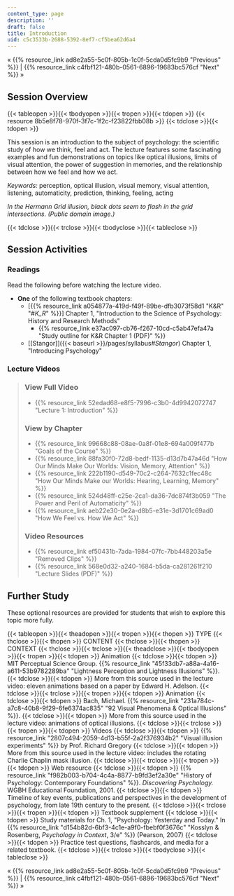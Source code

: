 ```yaml
---
content_type: page
description: ''
draft: false
title: Introduction
uid: c5c3533b-2688-5392-8ef7-cf5bea62d6a4
---
```

« {{% resource_link ad8e2a55-5c0f-805b-1c0f-5cda0d5fc9b9 "Previous" %}} | {{% resource_link c4fbf121-480b-0561-6896-19683bc576cf "Next" %}} »

## Session Overview

{{< tableopen >}}{{< tbodyopen >}}{{< tropen >}}{{< tdopen >}}
{{< resource 8b5e8f78-970f-3f7c-1f2c-f23822fbb08b >}}
{{< tdclose >}}{{< tdopen >}}

This session is an introduction to the subject of psychology: the scientific study of how we think, feel and act. The lecture features some fascinating examples and fun demonstrations on topics like optical illusions, limits of visual attention, the power of suggestion in memories, and the relationship between how we feel and how we act.

_Keywords:_ perception, optical illusion, visual memory, visual attention, listening, automaticity, prediction, thinking, feeling, acting

_In the Hermann Grid illusion, black dots seem to flash in the grid intersections. (Public domain image.)_

{{< tdclose >}}{{< trclose >}}{{< tbodyclose >}}{{< tableclose >}}

## Session Activities

### Readings

Read the following before watching the lecture video.

- **One** of the following textbook chapters:
    - \[{{% resource_link a054877a-419d-f49f-89be-dfb3073f58d1 "K&R" "#_K_R_" %}}\] Chapter 1, "Introduction to the Science of Psychology: History and Research Methods"
        - {{% resource_link e37ac097-cb76-f267-10cd-c5ab47efa47a "Study outline for K&R Chapter 1 (PDF)" %}}
    - \[\[Stangor\]\]({{< baseurl >}}/pages/syllabus#_Stangor_) Chapter 1, "Introducing Psychology"

### Lecture Videos

> ### View Full Video
> 
> - {{% resource_link 52edad68-e8f5-7996-c3b0-4d9942072747 "Lecture 1: Introduction" %}}
> 
> ### View by Chapter
> 
> - {{% resource_link 99668c88-08ae-0a8f-01e8-694a009f477b "Goals of the Course" %}}
> - {{% resource_link 88fa30f0-72d8-bedf-1135-d13d7b47a46d "How Our Minds Make Our Worlds: Vision, Memory, Attention" %}}
> - {{% resource_link 222b1190-d549-70c2-c264-7632c1fec48c "How Our Minds Make our Worlds: Hearing, Learning, Memory" %}}
> - {{% resource_link 524d48ff-c25e-2ca1-da36-7dc874f3b059 "The Power and Peril of Automaticity" %}}
> - {{% resource_link aeb22e30-0e2a-d8b5-e31e-3d1701c69ad0 "How We Feel vs. How We Act" %}}
> 
> ### Video Resources
> 
> - {{% resource_link ef50431b-7ada-1984-07fc-7bb448203a5e "Removed Clips" %}}
> - {{% resource_link 568e0d32-a240-1684-b5da-ca281261f210 "Lecture Slides (PDF)" %}}

## Further Study

These optional resources are provided for students that wish to explore this topic more fully.

{{< tableopen >}}{{< theadopen >}}{{< tropen >}}{{< thopen >}}
TYPE
{{< thclose >}}{{< thopen >}}
CONTENT
{{< thclose >}}{{< thopen >}}
CONTEXT
{{< thclose >}}{{< trclose >}}{{< theadclose >}}{{< tbodyopen >}}{{< tropen >}}{{< tdopen >}}
Animation
{{< tdclose >}}{{< tdopen >}}
MIT Perceptual Science Group. {{% resource_link "45f33db7-a88a-4a16-a611-53b9782289ba" "Lightness Perception and Lightness Illusions" %}}.
{{< tdclose >}}{{< tdopen >}}
More from this source used in the lecture video: eleven animations based on a paper by Edward H. Adelson.
{{< tdclose >}}{{< trclose >}}{{< tropen >}}{{< tdopen >}}
Animation
{{< tdclose >}}{{< tdopen >}}
Bach, Michael. {{% resource_link "231a784c-a7c8-40b8-9f29-6fe6374ac835" "92 Visual Phenomena & Optical Illusions" %}}.
{{< tdclose >}}{{< tdopen >}}
More from this source used in the lecture video: animations of optical illusions.
{{< tdclose >}}{{< trclose >}}{{< tropen >}}{{< tdopen >}}
Videos
{{< tdclose >}}{{< tdopen >}}
{{% resource_link "2807c494-2059-4d13-b55f-2a2f376934b2" "Visual illusion experiments" %}} by Prof. Richard Gregory
{{< tdclose >}}{{< tdopen >}}
More from this source used in the lecture video: includes the rotating Charlie Chaplin mask illusion.
{{< tdclose >}}{{< trclose >}}{{< tropen >}}{{< tdopen >}}
Web resource
{{< tdclose >}}{{< tdopen >}}
{{% resource_link "f982b003-b704-4c4a-8877-b9fd3ef2a30e" "History of Psychology: Contemporary Foundations" %}}. _Discovering Psychology._ WGBH Educational Foundation, 2001.
{{< tdclose >}}{{< tdopen >}}
Timeline of key events, publications and perspectives in the development of psychology, from late 19th century to the present.
{{< tdclose >}}{{< trclose >}}{{< tropen >}}{{< tdopen >}}
Textbook supplement
{{< tdclose >}}{{< tdopen >}}
Study materials for Ch. 1, "Psychology: Yesterday and Today." In {{% resource_link "d154b82d-6bf3-4c1e-a9f0-fbebf0f3676c" "Kosslyn & Rosenberg, _Psychology in Context_, 3/e" %}} (Pearson, 2007)
{{< tdclose >}}{{< tdopen >}}
Practice test questions, flashcards, and media for a related textbook.
{{< tdclose >}}{{< trclose >}}{{< tbodyclose >}}{{< tableclose >}}

« {{% resource_link ad8e2a55-5c0f-805b-1c0f-5cda0d5fc9b9 "Previous" %}} | {{% resource_link c4fbf121-480b-0561-6896-19683bc576cf "Next" %}} »